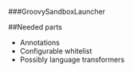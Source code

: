 ###GroovySandboxLauncher

##Needed parts
- Annotations
- Configurable whitelist
- Possibly language transformers
